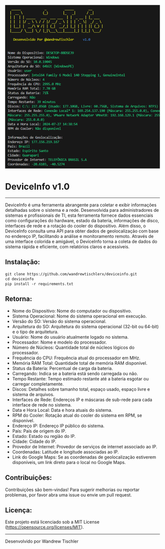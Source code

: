 <img src="https://raw.githubusercontent.com/wandrewtischlerx/deviceinfo/main/IMAGENS/deviceinfo.PNG" alt="DeviceInfo">


<h1>DeviceInfo v1.0</h1>

---

DeviceInfo é uma ferramenta abrangente para coletar e exibir informações detalhadas sobre o sistema e a rede. Desenvolvida para administradores de sistemas e profissionais de TI, esta ferramenta fornece dados essenciais como configurações do hardware, estado da bateria, informações de disco, interfaces de rede e a rotação do cooler do dispositivo. Além disso, o DeviceInfo consulta uma API para obter dados de geolocalização com base no endereço IP, facilitando a análise e monitoramento remoto. Através de uma interface colorida e amigável, o DeviceInfo torna a coleta de dados do sistema rápida e eficiente, com relatórios claros e acessíveis.



<h2>Instalação:</h2>

```
git clone https://github.com/wandrewtischlerx/deviceinfo.git
cd deviceinfo
pip install -r requirements.txt
```

<h2>Retorna:</h2>

   - Nome do Dispositivo: Nome do computador ou dispositivo.
   - Sistema Operacional: Nome do sistema operacional em execução.
   - Versão do SO: Versão do sistema operacional.
   - Arquitetura do SO: Arquitetura do sistema operacional (32-bit ou 64-bit) e o tipo de arquitetura.
   - Usuário: Nome do usuário atualmente logado no sistema.
   - Processador: Nome e modelo do processador.
   - Número de Núcleos: Quantidade total de núcleos lógicos do processador.
   - Frequência do CPU: Frequência atual do processador em MHz.
   - Memória RAM Total: Quantidade total de memória RAM disponível.
   - Status da Bateria: Percentual de carga da bateria.
   - Carregando: Indica se a bateria está sendo carregada ou não.
   - Tempo Restante: Tempo estimado restante até a bateria esgotar ou carregar completamente.
   - Discos: Detalhes sobre tamanho total, espaço usado, espaço livre e sistema de arquivos.
   - Interfaces de Rede: Endereços IP e máscaras de sub-rede para cada interface de rede no sistema.
   - Data e Hora Local: Data e hora atuais do sistema.
   - RPM do Cooler: Rotação atual do cooler do sistema em RPM, se disponível.
   - Endereço IP: Endereço IP público do sistema.
   - País: País de origem do IP.
   - Estado: Estado ou região do IP.
   - Cidade: Cidade do IP.
   - Provedor de Internet: Provedor de serviços de internet associado ao IP.
   - Coordenadas: Latitude e longitude associadas ao IP.
   - Link do Google Maps: Se as coordenadas de geolocalização estiverem disponíveis, um link direto para o local no Google Maps.

<h2>Contribuições:</h2>

Contribuições são bem-vindas! Para sugerir melhorias ou reportar problemas, por favor abra uma issue ou envie um pull request.

<h2>Licença:</h2>

Este projeto está licenciado sob a MIT License (https://opensource.org/licenses/MIT).

---

Desenvolvido por Wandrew Tischler
